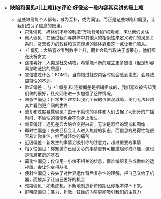 - ### 缺陷和偏见#[[上瘾]]@评论:好像这一段内容其实讲的是上瘾
    - 这些缺陷每个人都有，或为互补，或为同谋。而正是这些缺陷和偏见，让我们成为了信息的奴隶。
        - 灾难偏见：媒体们不断的制造“万物皆可怕“的观点，来让我们关注
        - 他人偏见：在通过我们与群体中其他人的相似性来定义我们的隶属关系时，贪恋权力的政客和贪恋观点的媒体靠着这一点让我们顺从。
        - +1 偏见：大脑喜欢看到数字上升，而社会风气取决于虚荣心，他们都在庆祝贪婪
        - 连接喜好：人类是社交动物，希望能不断的建立更多链接（但是却容易忽略链接的质量）
        - 害怕错过什么：FOMO，当你错过社交内容时就会感到焦虑，会导致周期性的不适。
        - 验证偏差： 与 +1 偏差 和 连接偏差是相辅相成的，我们喜欢被告知我们做的很好，社交网络进一步加强了这种情况。
        - 熟悉性偏见：日常生活建立起我们坚固的价值观城墙，我们无法超越其并看到更广阔的世界
        - 重复和过度暴露偏见：由于不愉快的事件和人们占据了大部分的广播时间，不愉快的事情也会在你身上发生。
        - 新奇偏好：遇见差异大脑会变得兴奋，无论是奇怪的观点和图像
        - 即时性偏差：丧失目标会让人进入焦虑的状态，而信息的易得性能很容易让你关注，继而减轻你的痛苦
        - 近因偏差：新发生的事情会吸引你的注意力，超过重要的事情
        - 相关性偏见：你知道你已经关心的事情更有可能激起你的兴趣，这也是信息茧房的基石
        - 简化性偏见：仅仅用一小块不相关的信息，很难编织复杂或微妙的透视图，会让你变得肤浅
        - 便利性偏见：丧失了对世界运作背后复杂性的理解，把自己交给了机器，而放弃了让自己更好的机会
        - 预期偏见：如老虎机，不断地制造新的预期让你根本停不下来。
        - 鲜明度偏见：暴力、刺激、狂躁的内容更能吸引我们的注意力
